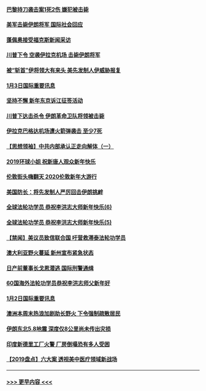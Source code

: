 #### [巴黎持刀袭击案1死2伤 嫌犯被击毙](../pages/prog202/a102744566.md?t=01040544) 
#### [美军击毙伊朗将军 国际社会回应](../pages/prog202/a102744485.md?t=01040544) 
#### [蓬佩奥接受福克斯新闻采访](../pages/prog202/a102744480.md?t=01040544) 
#### [川普下令 空袭伊拉克机场 击毙伊朗将军](../pages/prog202/a102744470.md?t=01040544) 
#### [被“斩首”伊将领大有来头 美先发制人伊威胁报复](../pages/prog202/a102744454.md?t=01040544) 
#### [1月3日国际重要讯息](../pages/prog202/a102744301.md?t=01040544) 
#### [坚持不懈 新年东京诉江征签活动](../pages/prog202/a102744303.md?t=01040544) 
#### [川普下达击杀令 伊朗革命卫队将领被击毙](../pages/prog202/a102741911.md?t=01040544) 
#### [伊拉克巴格达机场遭火箭弹袭击 至少7死](../pages/prog202/a102744115.md?t=01040544) 
#### [【思想领袖】中共内部承认正走向解体（一）](../pages/prog202/a102744097.md?t=01040544) 
#### [2019环球小姐 祝新唐人观众新年快乐](../pages/prog202/a102744043.md?t=01040544) 
#### [伦敦街头嗨翻天 2020伦敦新年大游行](../pages/prog202/a102743925.md?t=01040544) 
#### [美国防长：将先发制人严厉回击伊朗挑衅](../pages/prog202/a102743930.md?t=01040544) 
#### [全球法轮功学员 恭祝李洪志大师新年快乐(6)](../pages/prog202/a102743899.md?t=01040544) 
#### [全球法轮功学员 恭祝李洪志大师新年快乐(5)](../pages/prog202/a102743766.md?t=01040544) 
#### [【禁闻】美议员致信联合国 吁营救滞泰法轮功学员](../pages/prog202/a102743781.md?t=01040544) 
#### [澳大利亚野火蔓延 新州宣布紧急状态](../pages/prog202/a102743681.md?t=01040544) 
#### [日产前董事长戈恩潜逃 国际刑警通缉](../pages/prog202/a102743676.md?t=01040544) 
#### [60国海外法轮功学员恭祝李洪志师父新年好](../pages/prog202/a102743628.md?t=01040544) 
#### [1月2日国际重要讯息](../pages/prog202/a102743488.md?t=01040544) 
#### [澳洲本周末热浪加剧助长野火 下令强制疏散居民](../pages/prog202/a102743421.md?t=01040544) 
#### [伊朗东北5.8地震 深度仅8公里尚未传出灾损](../pages/prog202/a102743396.md?t=01040544) 
#### [印度新德里工厂火警 厂房倒塌恐有多人受困](../pages/prog202/a102743386.md?t=01040544) 
#### [【2019盘点】六大案 透视美中医疗领域新战场](../pages/prog202/a102743227.md?t=01040544) 

----
#### [ >>> 更早内容 <<< ](../indexes/prog202-earlier.md)
